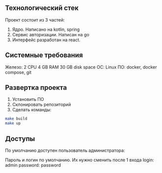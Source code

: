 ## Технологический стек
Проект состоит из 3 частей:
1. Ядро. Написано на kotlin, spring
2. Сервис авторизации. Написан на go
3. Интерфейс разработан на react.

## Системные требования

Железо: 2 CPU 4 GB RAM 30 GB disk space
ОС: Linux
ПО: docker, docker compose, git

## Развертка проекта

1. Установить ПО 
2. Склонировать репозиторий
3. Сделать команды:

```bash
make build
make up
```

## Доступы

По умолчанию доступен пользователь администратора:

Пароль и логин по умолчанию. Их нужно сменить после 1 входа
login: admin
password: password
